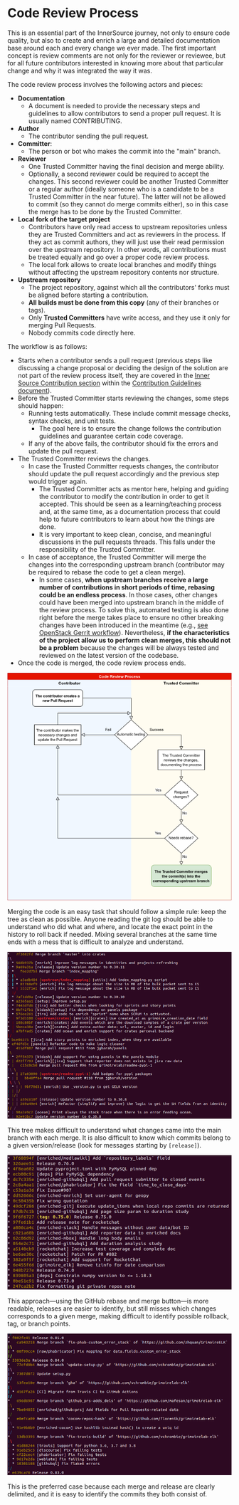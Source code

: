 # Code Review Process

This is an essential part of the InnerSource journey, not only to ensure code quality, but also to create and enrich a large and detailed documentation base around each and every change we ever made. The first important concept is review comments are not only for the reviewer or reviewee, but for all future contributors interested in knowing more about that particular change and why it was integrated the way it was.

The code review process involves the following actors and pieces:

  * **Documentation**  
    * A document is needed to provide the necessary steps and guidelines to allow contributors to send a proper pull request. It is usually named CONTRIBUTING.
  * **Author**  
    * The contributor sending the pull request.
  * **Committer**:
    * The person or bot who makes the commit into the "main" branch.
  * **Reviewer**  
    * One Trusted Committer having the final decision and merge ability.  
    * Optionally, a second reviewer could be required to accept the changes.  This second reviewer could be another Trusted Committer or a regular author (ideally someone who is a candidate to be a Trusted Committer in the near future). The latter will not be allowed to commit (so they cannot do merge commits either), so in this case the merge has to be done by the Trusted Committer.
  * **Local fork of the target project**
    * Contributors have only read access to upstream repositories unless they are Trusted Committers and act as reviewers in the process. If they act as commit authors, they will just use their read permission over the upstream repository. In other words, all contributions must be treated equally and go over a proper code review process.
    * The local fork allows to create local branches and modify things without affecting the upstream repository contents nor structure.
  * **Upstream repository**
    * The project repository, against which all the contributors' forks must be aligned before starting a contribution.
    * **All builds must be done from this copy** (any of their branches or tags).
    * Only **Trusted Committers** have write access, and they use it only for merging Pull Requests.
    * Nobody commits code directly here.

The workflow is as follows:

  * Starts when a contributor sends a pull request (previous steps like discussing a change proposal or deciding the design of the solution are not part of the review process itself, they are covered in the [Inner Source Contribution section](/CONTRIBUTING.md#innersource-contribution) within the [Contribution Guidelines document](/CONTRIBUTING.md)).
  * Before the Trusted Committer starts reviewing the changes, some steps should happen:
    * Running tests automatically. These include commit message checks, syntax checks, and unit tests.
      * The goal here is to ensure the change follows the contribution guidelines and guarantee certain code coverage.
    * If any of the above fails, the contributor should fix the errors and update the pull request.
  * The Trusted Committer reviews the changes.
    * In case the Trusted Committer requests changes, the contributor should update the pull request accordingly and the previous step would trigger again.  
      * The Trusted Committer acts as mentor here, helping and guiding the contributor to modify the contribution in order to get it accepted. This should be seen as a learning/teaching process and, at the same time, as a documentation process that could help to future contributors to learn about how the things are done.  
      * It is very important to keep clean, concise, and meaningful discussions in the pull requests threads. This falls under the responsibility of the Trusted Committer.
    * In case of acceptance, the Trusted Committer will merge the changes into the corresponding upstream branch (contributor may be required to rebase the code to get a clean merge).  
      * In some cases, **when upstream branches receive a large number of contributions in short periods of time, rebasing could be an endless process**. In those cases, other changes could have been merged into upstream branch in the middle of the review process. To solve this, automated testing is also done right before the merge takes place to ensure no other breaking changes have been introduced in the meantime (e.g., [see OpenStack Gerrit workflow](http://bvajjala.github.io/projects/ci/openstack-git-gerrit-and-jenkins-workflow.html)). Nevertheless, **if the characteristics of the project allow us to perform clean merges, this should not be a problem** because the changes will be always tested and reviewed on the latest version of the codebase.  
  * Once the code is merged, the code review process ends.

![Code Review Process Diagram](/assets/img/diagrams/CodeReview.png)

Merging the code is an easy task that should follow a simple rule: keep the tree as clean as possible. Anyone reading the git log should be able to understand who did what and where, and locate the exact point in the history to roll back if needed. Mixing several branches at the same time ends with a mess that is difficult to analyze and understand.

![Dirty git log tree](/assets/img/screenshots/dirty-tree.png)

This tree makes difficult to understand what changes came into the main branch with each merge. It is also difficult to know which commits belong to a given version/release (look for messages starting by `[release]`).

![Plain git log tree](/assets/img/screenshots/plain-tree.png)

This approach—using the GitHub rebase and merge button—is more readable, releases are easier to identify, but still misses which changes corresponds to a given merge, making difficult to identify possible rollback, tag, or branch points.

![Clean merge](/assets/img/screenshots/clean-merge.png)

This is the preferred case because each merge and release are clearly delimited, and it is easy to identify the commits they both consist of.
